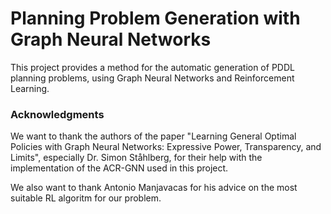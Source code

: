 # Planning Problem Generation with Graph Neural Networks

This project provides a method for the automatic generation of PDDL planning problems, using Graph Neural 
Networks and Reinforcement Learning.

### Acknowledgments

We want to thank the authors of the paper "Learning General Optimal Policies with Graph Neural Networks: Expressive Power, Transparency, and Limits", especially Dr. Simon Ståhlberg, for their help with the implementation of the ACR-GNN used in this project.

We also want to thank Antonio Manjavacas for his advice on the most suitable RL algoritm for our problem.